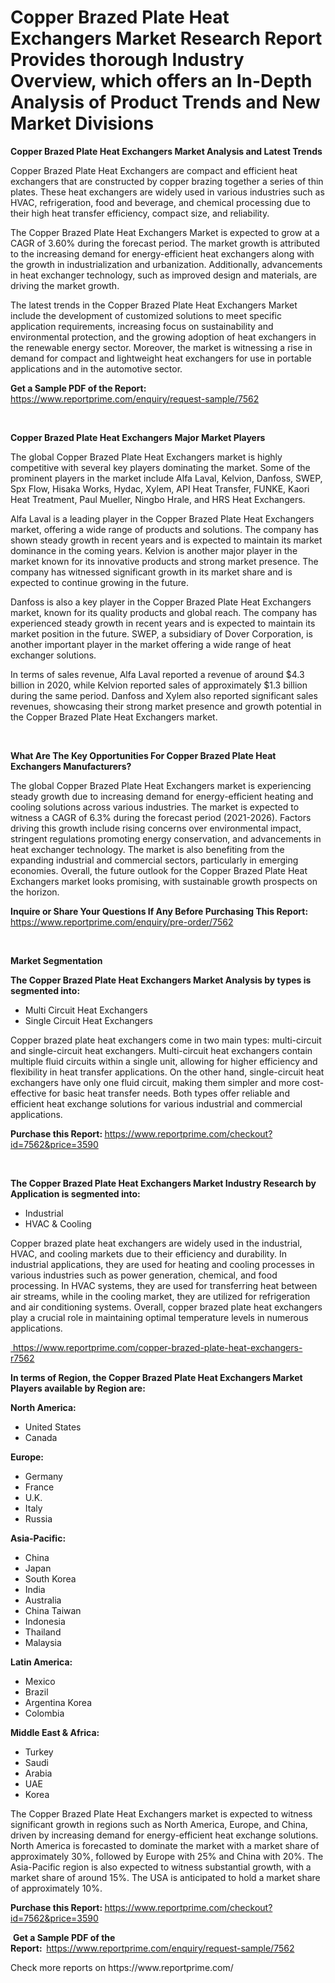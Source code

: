 <p><h1>Copper Brazed Plate Heat Exchangers Market Research Report Provides thorough Industry Overview, which offers an In-Depth Analysis of Product Trends and New Market Divisions</h1></p><p><strong>Copper Brazed Plate Heat Exchangers Market Analysis and Latest Trends</strong></p>
<p><p>Copper Brazed Plate Heat Exchangers are compact and efficient heat exchangers that are constructed by copper brazing together a series of thin plates. These heat exchangers are widely used in various industries such as HVAC, refrigeration, food and beverage, and chemical processing due to their high heat transfer efficiency, compact size, and reliability.</p><p>The Copper Brazed Plate Heat Exchangers Market is expected to grow at a CAGR of 3.60% during the forecast period. The market growth is attributed to the increasing demand for energy-efficient heat exchangers along with the growth in industrialization and urbanization. Additionally, advancements in heat exchanger technology, such as improved design and materials, are driving the market growth.</p><p>The latest trends in the Copper Brazed Plate Heat Exchangers Market include the development of customized solutions to meet specific application requirements, increasing focus on sustainability and environmental protection, and the growing adoption of heat exchangers in the renewable energy sector. Moreover, the market is witnessing a rise in demand for compact and lightweight heat exchangers for use in portable applications and in the automotive sector.</p></p>
<p><strong>Get a Sample PDF of the Report:&nbsp;</strong> <a href="https://www.reportprime.com/enquiry/request-sample/7562">https://www.reportprime.com/enquiry/request-sample/7562</a></p>
<p>&nbsp;</p>
<p><strong>Copper Brazed Plate Heat Exchangers Major Market Players</strong></p>
<p><p>The global Copper Brazed Plate Heat Exchangers market is highly competitive with several key players dominating the market. Some of the prominent players in the market include Alfa Laval, Kelvion, Danfoss, SWEP, Spx Flow, Hisaka Works, Hydac, Xylem, API Heat Transfer, FUNKE, Kaori Heat Treatment, Paul Mueller, Ningbo Hrale, and HRS Heat Exchangers.</p><p>Alfa Laval is a leading player in the Copper Brazed Plate Heat Exchangers market, offering a wide range of products and solutions. The company has shown steady growth in recent years and is expected to maintain its market dominance in the coming years. Kelvion is another major player in the market known for its innovative products and strong market presence. The company has witnessed significant growth in its market share and is expected to continue growing in the future.</p><p>Danfoss is also a key player in the Copper Brazed Plate Heat Exchangers market, known for its quality products and global reach. The company has experienced steady growth in recent years and is expected to maintain its market position in the future. SWEP, a subsidiary of Dover Corporation, is another important player in the market offering a wide range of heat exchanger solutions.</p><p>In terms of sales revenue, Alfa Laval reported a revenue of around $4.3 billion in 2020, while Kelvion reported sales of approximately $1.3 billion during the same period. Danfoss and Xylem also reported significant sales revenues, showcasing their strong market presence and growth potential in the Copper Brazed Plate Heat Exchangers market.</p></p>
<p>&nbsp;</p>
<p><strong>What Are The Key Opportunities For Copper Brazed Plate Heat Exchangers Manufacturers?</strong></p>
<p><p>The global Copper Brazed Plate Heat Exchangers market is experiencing steady growth due to increasing demand for energy-efficient heating and cooling solutions across various industries. The market is expected to witness a CAGR of 6.3% during the forecast period (2021-2026). Factors driving this growth include rising concerns over environmental impact, stringent regulations promoting energy conservation, and advancements in heat exchanger technology. The market is also benefiting from the expanding industrial and commercial sectors, particularly in emerging economies. Overall, the future outlook for the Copper Brazed Plate Heat Exchangers market looks promising, with sustainable growth prospects on the horizon.</p></p>
<p><strong>Inquire or Share Your Questions If Any Before Purchasing This Report:</strong> <a href="https://www.reportprime.com/enquiry/pre-order/7562">https://www.reportprime.com/enquiry/pre-order/7562</a></p>
<p>&nbsp;</p>
<p><strong>Market Segmentation</strong></p>
<p><strong>The Copper Brazed Plate Heat Exchangers Market Analysis by types is segmented into:</strong></p>
<p><ul><li>Multi Circuit Heat Exchangers</li><li>Single Circuit Heat Exchangers</li></ul></p>
<p><p>Copper brazed plate heat exchangers come in two main types: multi-circuit and single-circuit heat exchangers. Multi-circuit heat exchangers contain multiple fluid circuits within a single unit, allowing for higher efficiency and flexibility in heat transfer applications. On the other hand, single-circuit heat exchangers have only one fluid circuit, making them simpler and more cost-effective for basic heat transfer needs. Both types offer reliable and efficient heat exchange solutions for various industrial and commercial applications.</p></p>
<p><strong>Purchase this Report:&nbsp;</strong><a href="https://www.reportprime.com/checkout?id=7562&price=3590">https://www.reportprime.com/checkout?id=7562&price=3590</a></p>
<p>&nbsp;</p>
<p><strong>The Copper Brazed Plate Heat Exchangers Market Industry Research by Application is segmented into:</strong></p>
<p><ul><li>Industrial</li><li>HVAC & Cooling</li></ul></p>
<p><p>Copper brazed plate heat exchangers are widely used in the industrial, HVAC, and cooling markets due to their efficiency and durability. In industrial applications, they are used for heating and cooling processes in various industries such as power generation, chemical, and food processing. In HVAC systems, they are used for transferring heat between air streams, while in the cooling market, they are utilized for refrigeration and air conditioning systems. Overall, copper brazed plate heat exchangers play a crucial role in maintaining optimal temperature levels in numerous applications.</p></p>
<p><a href="https://www.reportprime.com/copper-brazed-plate-heat-exchangers-r7562">&nbsp;https://www.reportprime.com/copper-brazed-plate-heat-exchangers-r7562</a></p>
<p><strong>In terms of Region, the Copper Brazed Plate Heat Exchangers Market Players available by Region are:</strong></p>
<p>
    <p> <strong> North America: </strong>
        <ul>
            <li>United States</li>
            <li>Canada</li>
        </ul>
        </p> 
    <p> <strong> Europe: </strong>
        <ul>
            <li>Germany</li>
            <li>France</li>
            <li>U.K.</li>
            <li>Italy</li>
            <li>Russia</li>
        </ul>
        </p> 
    <p> <strong> Asia-Pacific: </strong>
        <ul>
            <li>China</li>
            <li>Japan</li>
            <li>South Korea</li>
            <li>India</li>
            <li>Australia</li>
            <li>China Taiwan</li>
            <li>Indonesia</li>
            <li>Thailand</li>
            <li>Malaysia</li>
        </ul>
        </p> 
    <p> <strong> Latin America: </strong>
        <ul>
            <li>Mexico</li>
            <li>Brazil</li>
            <li>Argentina Korea</li>
            <li>Colombia</li>
        </ul>
        </p> 
    <p> <strong> Middle East & Africa: </strong>
        <ul>
            <li>Turkey</li>
            <li>Saudi</li>
            <li>Arabia</li>
            <li>UAE</li>
            <li>Korea</li>
        </ul>
    </p>
    </p>
<p><p>The Copper Brazed Plate Heat Exchangers market is expected to witness significant growth in regions such as North America, Europe, and China, driven by increasing demand for energy-efficient heat exchange solutions. North America is forecasted to dominate the market with a market share of approximately 30%, followed by Europe with 25% and China with 20%. The Asia-Pacific region is also expected to witness substantial growth, with a market share of around 15%. The USA is anticipated to hold a market share of approximately 10%.</p></p>
<p><strong>Purchase this Report: </strong><a href="https://www.reportprime.com/checkout?id=7562&price=3590">https://www.reportprime.com/checkout?id=7562&price=3590</a></p>
<p>&nbsp;<strong>Get a Sample PDF of the Report:&nbsp;&nbsp;</strong><a href="https://www.reportprime.com/enquiry/request-sample/7562">https://www.reportprime.com/enquiry/request-sample/7562</a></p>
<p><strong></strong></p>
<p>Check more reports on https://www.reportprime.com/</p>